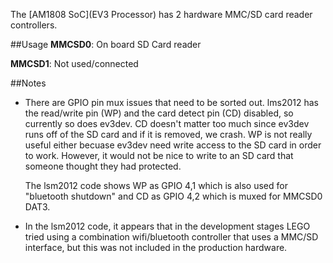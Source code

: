 The [AM1808 SoC](EV3 Processor) has 2 hardware MMC/SD card reader controllers.

##Usage
__MMCSD0__: On board SD Card reader

__MMCSD1__: Not used/connected

##Notes
* There are GPIO pin mux issues that need to be sorted out. lms2012 has the read/write pin (WP) and the card detect pin (CD) disabled, so currently so does ev3dev. CD doesn't matter too much since ev3dev runs off of the SD card and if it is removed, we crash. WP is not really useful either becuase ev3dev need write access to the SD card in order to work. However, it would not be nice to write to an SD card that someone thought they had protected.

    The lsm2012 code shows WP as GPIO 4,1 which is also used for "bluetooth shutdown" and CD as GPIO 4,2 which is muxed for MMCSD0 DAT3. 

* In the lsm2012 code, it appears that in the development stages LEGO tried using a combination wifi/bluetooth controller that uses a MMC/SD interface, but this was not included in the production hardware.